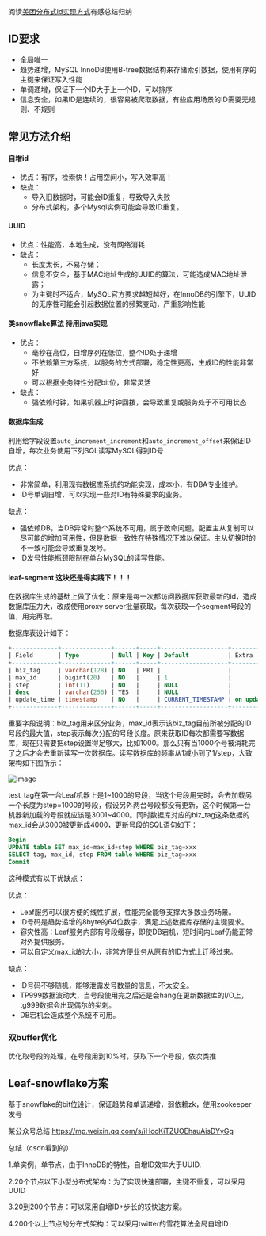 阅读[美团分布式id实现方式](https://tech.meituan.com/2017/04/21/mt-leaf.html)有感总结归纳

## ID要求

- 全局唯一
- 趋势递增，MySQL InnoDB使用B-tree数据结构来存储索引数据，使用有序的主键来保证写入性能
- 单调递增，保证下一个ID大于上一个ID，可以排序
- 信息安全，如果ID是连续的，很容易被爬取数据，有些应用场景的ID需要无规则、不规则

## 常见方法介绍

#### 自增id

- 优点：有序，检索快！占用空间小，写入效率高！
- 缺点：
  - 导入旧数据时，可能会ID重复，导致导入失败
  - 分布式架构，多个Mysql实例可能会导致ID重复。

#### UUID

- 优点：性能高，本地生成，没有网络消耗
- 缺点：
  - 长度太长，不易存储；
  - 信息不安全，基于MAC地址生成的UUID的算法，可能造成MAC地址泄露；
  - 为主键时不适合，MySQL官方要求越短越好，在InnoDB的引擎下，UUID的无序性可能会引起数据位置的频繁变动，严重影响性能

#### 类snowflake算法 待用java实现

- 优点：
  - 毫秒在高位，自增序列在低位，整个ID处于递增
  - 不依赖第三方系统，以服务的方式部署，稳定性更高，生成ID的性能非常好
  - 可以根据业务特性分配bit位，非常灵活
- 缺点：
  - 强依赖时钟，如果机器上时钟回拨，会导致重复或服务处于不可用状态

#### 数据库生成

​	利用给字段设置`auto_increment_increment`和`auto_increment_offset`来保证ID自增，每次业务使用下列SQL读写MySQL得到ID号

优点：

- 非常简单，利用现有数据库系统的功能实现，成本小，有DBA专业维护。
- ID号单调自增，可以实现一些对ID有特殊要求的业务。

缺点：

- 强依赖DB，当DB异常时整个系统不可用，属于致命问题。配置主从复制可以尽可能的增加可用性，但是数据一致性在特殊情况下难以保证。主从切换时的不一致可能会导致重复发号。
- ID发号性能瓶颈限制在单台MySQL的读写性能。

#### leaf-segment 这块还是得实践下！！！

在数据库生成的基础上做了优化：原来是每一次都访问数据库获取最新的id，造成数据库压力大，改成使用proxy server批量获取，每次获取一个segment号段的值，用完再取。

数据库表设计如下：

```sql
+-------------+--------------+------+-----+-------------------+-----------------------------+
| Field       | Type         | Null | Key | Default           | Extra                       |
+-------------+--------------+------+-----+-------------------+-----------------------------+
| biz_tag     | varchar(128) | NO   | PRI |                   |                             |
| max_id      | bigint(20)   | NO   |     | 1                 |                             |
| step        | int(11)      | NO   |     | NULL              |                             |
| desc        | varchar(256) | YES  |     | NULL              |                             |
| update_time | timestamp    | NO   |     | CURRENT_TIMESTAMP | on update CURRENT_TIMESTAMP |
+-------------+--------------+------+-----+-------------------+-----------------------------+
```

重要字段说明：biz_tag用来区分业务，max_id表示该biz_tag目前所被分配的ID号段的最大值，step表示每次分配的号段长度。原来获取ID每次都需要写数据库，现在只需要把step设置得足够大，比如1000。那么只有当1000个号被消耗完了之后才会去重新读写一次数据库。读写数据库的频率从1减小到了1/step，大致架构如下图所示：

![image](https://awps-assets.meituan.net/mit-x/blog-images-bundle-2017/5e4ff128.png)

test_tag在第一台Leaf机器上是1~1000的号段，当这个号段用完时，会去加载另一个长度为step=1000的号段，假设另外两台号段都没有更新，这个时候第一台机器新加载的号段就应该是3001~4000。同时数据库对应的biz_tag这条数据的max_id会从3000被更新成4000，更新号段的SQL语句如下：

```sql
Begin
UPDATE table SET max_id=max_id+step WHERE biz_tag=xxx
SELECT tag, max_id, step FROM table WHERE biz_tag=xxx
Commit
```

这种模式有以下优缺点：

优点：

- Leaf服务可以很方便的线性扩展，性能完全能够支撑大多数业务场景。
- ID号码是趋势递增的8byte的64位数字，满足上述数据库存储的主键要求。
- 容灾性高：Leaf服务内部有号段缓存，即使DB宕机，短时间内Leaf仍能正常对外提供服务。
- 可以自定义max_id的大小，非常方便业务从原有的ID方式上迁移过来。

缺点：

- ID号码不够随机，能够泄露发号数量的信息，不太安全。
- TP999数据波动大，当号段使用完之后还是会hang在更新数据库的I/O上，tg999数据会出现偶尔的尖刺。
- DB宕机会造成整个系统不可用。

### 双buffer优化

优化取号段的处理，在号段用到10%时，获取下一个号段，依次类推

## Leaf-snowflake方案

基于snowflake的bit位设计，保证趋势和单调递增，弱依赖zk，使用zookeeper发号



某公众号总结 https://mp.weixin.qq.com/s/iHccKiTZUOEhauAisDYyGg

总结（csdn看到的）

1.单实例，单节点，由于InnoDB的特性，自增ID效率大于UUID.

2.20个节点以下小型分布式架构：为了实现快速部署，主键不重复，可以采用UUID

3.20到200个节点：可以采用自增ID+步长的较快速方案。

4.200个以上节点的分布式架构：可以采用twitter的雪花算法全局自增ID
